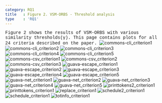 ```yaml
---
category: RQ1
title   : Figure 2. VSM-ORBS - Threshold analysis
type    : 'RQ1'
---
```


<span style="font-family:Courier;">
Figure 2 shows the results of VSM-ORBS with various similarity thresholds(&gamma;).
This page contains plots for all 24 criteria described on the paper.
</span>

<link href="style.css" rel="stylesheet">

<img alt="commons-cli_criterion1" src="images/ase18_lsorbs_vsm_commons-cli_criterion1.png" class="center"/>
<img alt="commons-cli_criterion2" src="images/ase18_lsorbs_vsm_commons-cli_criterion2.png"  class="center"/>
<img alt="commons-cli_criterion3" src="images/ase18_lsorbs_vsm_commons-cli_criterion3.png"  class="center"/>
<img alt="commons-cli_criterion4" src="images/ase18_lsorbs_vsm_commons-cli_criterion4.png"  class="center"/>
<img alt="commons-cli_criterion5" src="images/ase18_lsorbs_vsm_commons-cli_criterion5.png"  class="center"/>
<img alt="commons-csv_criterion1" src="images/ase18_lsorbs_vsm_commons-csv_criterion1.png"  class="center"/>
<img alt="commons-csv_criterion2" src="images/ase18_lsorbs_vsm_commons-csv_criterion2.png"  class="center"/>
<img alt="commons-csv_criterion3" src="images/ase18_lsorbs_vsm_commons-csv_criterion3.png"  class="center"/>
<img alt="guava-escape_criterion1" src="images/ase18_lsorbs_vsm_guava-escape_criterion1.png"  class="center"/>
<img alt="guava-escape_criterion2" src="images/ase18_lsorbs_vsm_guava-escape_criterion2.png"  class="center"/>
<img alt="guava-escape_criterion3" src="images/ase18_lsorbs_vsm_guava-escape_criterion3.png"  class="center"/>
<img alt="guava-escape_criterion4" src="images/ase18_lsorbs_vsm_guava-escape_criterion4.png"  class="center"/>
<img alt="guava-escape_criterion5" src="images/ase18_lsorbs_vsm_guava-escape_criterion5.png"  class="center"/>
<img alt="guava-net_criterion1" src="images/ase18_lsorbs_vsm_guava-net_criterion1.png"  class="center"/>
<img alt="guava-net_criterion2" src="images/ase18_lsorbs_vsm_guava-net_criterion2.png"  class="center"/>
<img alt="guava-net_criterion3" src="images/ase18_lsorbs_vsm_guava-net_criterion3.png"  class="center"/>
<img alt="guava-net_criterion4" src="images/ase18_lsorbs_vsm_guava-net_criterion4.png"  class="center"/>
<img alt="guava-net_criterion5" src="images/ase18_lsorbs_vsm_guava-net_criterion5.png"  class="center"/>
<img alt="printtokens2_criterion1" src="images/ase18_lsorbs_vsm_printtokens2_criterion1.png"  class="center"/>
<img alt="printtokens_criterion1" src="images/ase18_lsorbs_vsm_printtokens_criterion1.png"  class="center"/>
<img alt="replace_criterion1" src="images/ase18_lsorbs_vsm_replace_criterion1.png"  class="center"/>
<img alt="schedule2_criterion1" src="images/ase18_lsorbs_vsm_schedule2_criterion1.png"  class="center"/>
<img alt="schedule_criterion1" src="images/ase18_lsorbs_vsm_schedule_criterion1.png"  class="center"/>
<img alt="totinfo_criterion1" src="images/ase18_lsorbs_vsm_totinfo_criterion1.png"  class="center"/>


